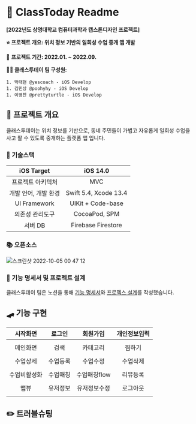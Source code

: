 # 📝 ClassToday Readme

__[2022년도 상명대학교 컴퓨터과학과 캡스톤디자인 프로젝트]__

__⭐️ 프로젝트 개요: 위치 정보 기반의 일회성 수업 중개 앱 개발__

📆 __프로젝트 기간: 2022.01. ~ 2022.09.__

__🙆‍♂️ 클래스투데이 팀 구성원:__ 

	1. 박태현 @yescoach - iOS Develop
	1. 김민상 @poohyhy - iOS Develop
	1. 이영찬 @prettyturtle - iOS Develop



## 🚀 프로젝트 개요

클래스투데이는 위치 정보를 기반으로, 동네 주민들이 가볍고 자유롭게 일회성 수업을 사고 팔 수 있도록 중개하는 플랫폼 앱 입니다.



### 📐 기술스택

|      iOS Target      |       iOS 14.0        |
| :------------------: | :-------------------: |
|  프로젝트 아키텍처   |          MVC          |
| 개발 언어, 개발 환경 | Swift 5.4, Xcode 13.4 |
|     UI Framework     |   UIKit + Code-base   |
|   의존성 관리도구    |     CocoaPod, SPM     |
|       서버 DB        |  Firebase Firestore   |



### 📚 오픈소스

![스크린샷 2022-10-05 00 47 12](https://user-images.githubusercontent.com/59643667/193865606-5c6cc0d7-0b95-4ea5-a58a-98bb3502c8ac.png)



### 📏 기능 명세서 및 프로젝트 설계

클래스투데이 팀은 노션을 통해 [기능 명세서](https://yescoach.notion.site/5d067b941e2c44498eceda7e15f48408)와 [프로젝스 설계](https://yescoach.notion.site/da72f49e546c4ce5a5f4bb82d584c420)를 작성했습니다.



## 🛹 기능 구현

|   시작화면   |  로그인  |   회원가입   | 개인정보입력 |
| :----------: | :------: | :----------: | :----------: |
|              |          |              |              |
|   메인화면   |   검색   |   카테고리   |    찜하기    |
|              |          |              |              |
|   수업상세   | 수업등록 |   수업수정   |   수업삭제   |
|              |          |              |              |
| 수업비활성화 | 수업매칭 | 수업매칭flow |   리뷰등록   |
|              |          |              |              |
|     맵뷰     | 유저정보 | 유저정보수정 |   로그아웃   |
|              |          |              |              |



## ✏️ 트러블슈팅

